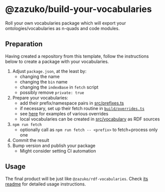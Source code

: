 # @zazuko/build-your-vocabularies

Roll your own vocabularies package which will export your ontologies/vocabularies as n-quads and code modules.

## Preparation

Having created a repository from this template, follow the instructions below to create a package with your vocabularies.

1. Adjust `package.json`, at the least by:
   * changing the name
   * changing the `bin` name
   * changing the `indexBase` in `fetch` script
   * possibly remove `private: true`
2. Prepare your vocabularies:
   * add their prefix/namespace pairs in [src/prefixes.ts](src/prefixes.ts)
   * if necessary, set up their fetch routine in [`build/overrides.ts`](build/overrides.ts)
   * see [here](https://github.com/zazuko/rdf-vocabularies/blob/master/overrides.ts) for examples of various overrides
   * local vocabularies can be created in [src/vocabulary](src/vocabulary) as RDF sources
3. `npm run fetch`
   * optionally call as `npm run fetch -- <prefix>` to fetch+process only one
4. Commit the result
5. Bump version and publish your package
   * Might consider setting CI automation

## Usage

The final product will be just like `@zazuko/rdf-vocabularies`. Check [its readme](https://github.com/zazuko/rdf-vocabularies#usage) for detailed usage instructions.

